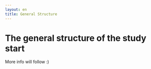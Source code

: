 ```yaml
---
layout: en
title: General Structure
---
```

<h1>The general structure of the study start</h1>

<p>More info will follow :)</p>